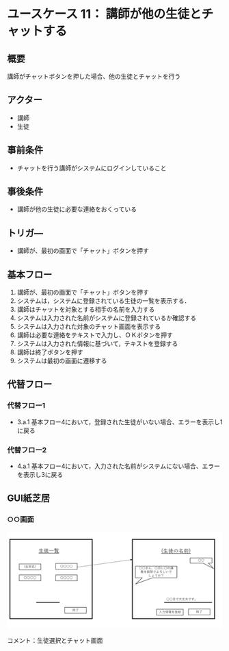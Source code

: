 # ユースケース 11： 講師が他の生徒とチャットする

## 概要
講師がチャットボタンを押した場合、他の生徒とチャットを行う

## アクター
- 講師
- 生徒

## 事前条件
- チャットを行う講師がシステムにログインしていること

## 事後条件
- 講師が他の生徒に必要な連絡をおくっている

## トリガ―
- 講師が、最初の画面で「チャット」ボタンを押す

## 基本フロー
1. 講師が、最初の画面で「チャット」ボタンを押す
2. システムは，システムに登録されている生徒の一覧を表示する．
3. 講師はチャットを対象とする相手の名前を入力する
4. システムは入力された名前がシステムに登録されているか確認する
5. システムは入力された対象のチャット画面を表示する
6. 講師は必要な連絡をテキストで入力し、ＯＫボタンを押す
7. システムは入力された情報に基づいて，テキストを登録する
8. 講師は終了ボタンを押す
9. システムは最初の画面に遷移する

## 代替フロー
### 代替フロー1
- 3.a.1  基本フロー4において，登録された生徒がいない場合、エラーを表示し1に戻る
### 代替フロー2
- 4.a.1  基本フロー4において，入力された名前がシステムにない場合、エラーを表示し3に戻る


## GUI紙芝居
### ○○画面
<img src="./usecase11.png">

コメント：生徒選択とチャット画面


